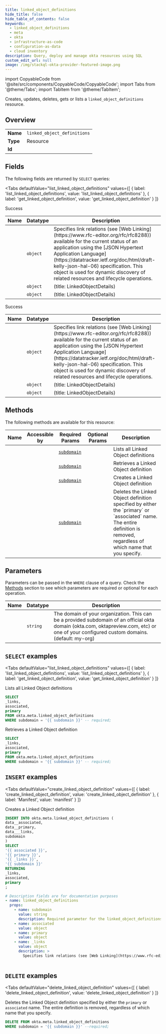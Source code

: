 ```yaml
--- 
title: linked_object_definitions
hide_title: false
hide_table_of_contents: false
keywords:
  - linked_object_definitions
  - meta
  - okta
  - infrastructure-as-code
  - configuration-as-data
  - cloud inventory
description: Query, deploy and manage okta resources using SQL
custom_edit_url: null
image: /img/stackql-okta-provider-featured-image.png
---
```


import CopyableCode from '@site/src/components/CopyableCode/CopyableCode';
import Tabs from '@theme/Tabs';
import TabItem from '@theme/TabItem';

Creates, updates, deletes, gets or lists a <code>linked_object_definitions</code> resource.

## Overview
<table><tbody>
<tr><td><b>Name</b></td><td><code>linked_object_definitions</code></td></tr>
<tr><td><b>Type</b></td><td>Resource</td></tr>
<tr><td><b>Id</b></td><td><CopyableCode code="okta.meta.linked_object_definitions" /></td></tr>
</tbody></table>

## Fields

The following fields are returned by `SELECT` queries:

<Tabs
    defaultValue="list_linked_object_definitions"
    values={[
        { label: 'list_linked_object_definitions', value: 'list_linked_object_definitions' },
        { label: 'get_linked_object_definition', value: 'get_linked_object_definition' }
    ]}
>
<TabItem value="list_linked_object_definitions">

Success

<table>
<thead>
    <tr>
    <th>Name</th>
    <th>Datatype</th>
    <th>Description</th>
    </tr>
</thead>
<tbody>
<tr>
    <td><CopyableCode code="_links" /></td>
    <td><code>object</code></td>
    <td>Specifies link relations (see [Web Linking](https://www.rfc-editor.org/rfc/rfc8288)) available for the current status of an application using the [JSON Hypertext Application Language](https://datatracker.ietf.org/doc/html/draft-kelly-json-hal-06) specification. This object is used for dynamic discovery of related resources and lifecycle operations.</td>
</tr>
<tr>
    <td><CopyableCode code="associated" /></td>
    <td><code>object</code></td>
    <td> (title: LinkedObjectDetails)</td>
</tr>
<tr>
    <td><CopyableCode code="primary" /></td>
    <td><code>object</code></td>
    <td> (title: LinkedObjectDetails)</td>
</tr>
</tbody>
</table>
</TabItem>
<TabItem value="get_linked_object_definition">

Success

<table>
<thead>
    <tr>
    <th>Name</th>
    <th>Datatype</th>
    <th>Description</th>
    </tr>
</thead>
<tbody>
<tr>
    <td><CopyableCode code="_links" /></td>
    <td><code>object</code></td>
    <td>Specifies link relations (see [Web Linking](https://www.rfc-editor.org/rfc/rfc8288)) available for the current status of an application using the [JSON Hypertext Application Language](https://datatracker.ietf.org/doc/html/draft-kelly-json-hal-06) specification. This object is used for dynamic discovery of related resources and lifecycle operations.</td>
</tr>
<tr>
    <td><CopyableCode code="associated" /></td>
    <td><code>object</code></td>
    <td> (title: LinkedObjectDetails)</td>
</tr>
<tr>
    <td><CopyableCode code="primary" /></td>
    <td><code>object</code></td>
    <td> (title: LinkedObjectDetails)</td>
</tr>
</tbody>
</table>
</TabItem>
</Tabs>

## Methods

The following methods are available for this resource:

<table>
<thead>
    <tr>
    <th>Name</th>
    <th>Accessible by</th>
    <th>Required Params</th>
    <th>Optional Params</th>
    <th>Description</th>
    </tr>
</thead>
<tbody>
<tr>
    <td><a href="#list_linked_object_definitions"><CopyableCode code="list_linked_object_definitions" /></a></td>
    <td><CopyableCode code="select" /></td>
    <td><a href="#parameter-subdomain"><code>subdomain</code></a></td>
    <td></td>
    <td>Lists all Linked Object definitions</td>
</tr>
<tr>
    <td><a href="#get_linked_object_definition"><CopyableCode code="get_linked_object_definition" /></a></td>
    <td><CopyableCode code="select" /></td>
    <td><a href="#parameter-subdomain"><code>subdomain</code></a></td>
    <td></td>
    <td>Retrieves a Linked Object definition</td>
</tr>
<tr>
    <td><a href="#create_linked_object_definition"><CopyableCode code="create_linked_object_definition" /></a></td>
    <td><CopyableCode code="insert" /></td>
    <td><a href="#parameter-subdomain"><code>subdomain</code></a></td>
    <td></td>
    <td>Creates a Linked Object definition</td>
</tr>
<tr>
    <td><a href="#delete_linked_object_definition"><CopyableCode code="delete_linked_object_definition" /></a></td>
    <td><CopyableCode code="delete" /></td>
    <td><a href="#parameter-subdomain"><code>subdomain</code></a></td>
    <td></td>
    <td>Deletes the Linked Object definition specified by either the `primary` or `associated` name. The entire definition is removed, regardless of which name that you specify.</td>
</tr>
</tbody>
</table>

## Parameters

Parameters can be passed in the `WHERE` clause of a query. Check the [Methods](#methods) section to see which parameters are required or optional for each operation.

<table>
<thead>
    <tr>
    <th>Name</th>
    <th>Datatype</th>
    <th>Description</th>
    </tr>
</thead>
<tbody>
<tr id="parameter-subdomain">
    <td><CopyableCode code="subdomain" /></td>
    <td><code>string</code></td>
    <td>The domain of your organization. This can be a provided subdomain of an official okta domain (okta.com, oktapreview.com, etc) or one of your configured custom domains. (default: my-org)</td>
</tr>
</tbody>
</table>

## `SELECT` examples

<Tabs
    defaultValue="list_linked_object_definitions"
    values={[
        { label: 'list_linked_object_definitions', value: 'list_linked_object_definitions' },
        { label: 'get_linked_object_definition', value: 'get_linked_object_definition' }
    ]}
>
<TabItem value="list_linked_object_definitions">

Lists all Linked Object definitions

```sql
SELECT
_links,
associated,
primary
FROM okta.meta.linked_object_definitions
WHERE subdomain = '{{ subdomain }}' -- required;
```
</TabItem>
<TabItem value="get_linked_object_definition">

Retrieves a Linked Object definition

```sql
SELECT
_links,
associated,
primary
FROM okta.meta.linked_object_definitions
WHERE subdomain = '{{ subdomain }}' -- required;
```
</TabItem>
</Tabs>


## `INSERT` examples

<Tabs
    defaultValue="create_linked_object_definition"
    values={[
        { label: 'create_linked_object_definition', value: 'create_linked_object_definition' },
        { label: 'Manifest', value: 'manifest' }
    ]}
>
<TabItem value="create_linked_object_definition">

Creates a Linked Object definition

```sql
INSERT INTO okta.meta.linked_object_definitions (
data__associated,
data__primary,
data___links,
subdomain
)
SELECT 
'{{ associated }}',
'{{ primary }}',
'{{ _links }}',
'{{ subdomain }}'
RETURNING
_links,
associated,
primary
;
```
</TabItem>
<TabItem value="manifest">

```yaml
# Description fields are for documentation purposes
- name: linked_object_definitions
  props:
    - name: subdomain
      value: string
      description: Required parameter for the linked_object_definitions resource.
    - name: associated
      value: object
    - name: primary
      value: object
    - name: _links
      value: object
      description: >
        Specifies link relations (see [Web Linking](https://www.rfc-editor.org/rfc/rfc8288)) available for the current status of an application using the [JSON Hypertext Application Language](https://datatracker.ietf.org/doc/html/draft-kelly-json-hal-06) specification. This object is used for dynamic discovery of related resources and lifecycle operations.
        
```
</TabItem>
</Tabs>


## `DELETE` examples

<Tabs
    defaultValue="delete_linked_object_definition"
    values={[
        { label: 'delete_linked_object_definition', value: 'delete_linked_object_definition' }
    ]}
>
<TabItem value="delete_linked_object_definition">

Deletes the Linked Object definition specified by either the `primary` or `associated` name. The entire definition is removed, regardless of which name that you specify.

```sql
DELETE FROM okta.meta.linked_object_definitions
WHERE subdomain = '{{ subdomain }}' --required;
```
</TabItem>
</Tabs>
